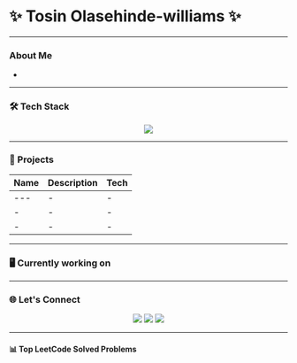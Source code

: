 # ✨ Tosin Olasehinde-williams ✨
---

### About Me
- 

---

### 🛠️ Tech Stack
<p align="center">
  <img src="https://skillicons.dev/icons?i=html,css,js,ts,react,tailwind,figma,python,vscode" />
</p>

---

### 🌸 Projects
| Name | Description | Tech |
|------|-------------|------|
| --- |- |- |
|  -|  -| -|
|  -|  -| - |

---
###  🖥️ Currently working on



---

### 🌐 Let's Connect
<p align="center">
  <a href="https://leetcode.com/ConZ007" target="_blank"><img src="https://img.shields.io/badge/LeetCode-FFB6C1?style=for-the-badge&logo=leetcode&logoColor=white"/></a>
  <a href="https://linkedin.com/in/tosin-olasehinde-williams" target="_blank"><img src="https://img.shields.io/badge/LinkedIn-FF69B4?style=for-the-badge&logo=linkedin&logoColor=white"/></a>
  <a href="mailto:tosinolasehindewilliams@gmail.com" target="_blank"><img src="https://img.shields.io/badge/Email-DB7093?style=for-the-badge&logo=gmail&logoColor=white"/></a>
</p>

---

#### 📊 Top LeetCode Solved Problems
<!-- LEETCODE:START -->
<!-- LEETCODE:END -->
